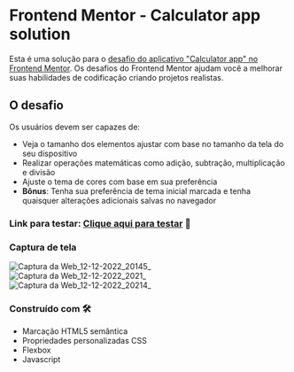 # Frontend Mentor - Calculator app solution

Esta é uma solução para o [desafio do aplicativo "Calculator app" no Frontend Mentor](https://www.frontendmentor.io/challenges/calculator-app-9lteq5N29). Os desafios do Frontend Mentor ajudam você a melhorar suas habilidades de codificação criando projetos realistas. 

## O desafio

Os usuários devem ser capazes de:

- Veja o tamanho dos elementos ajustar com base no tamanho da tela do seu dispositivo
- Realizar operações matemáticas como adição, subtração, multiplicação e divisão
- Ajuste o tema de cores com base em sua preferência
- **Bônus**: Tenha sua preferência de tema inicial marcada e tenha quaisquer alterações adicionais salvas no navegador

### Link para testar: [Clique aqui para testar](https://matheus778.github.io/calculator-app/) 🚀

### Captura de tela
![Captura da Web_12-12-2022_20145_](https://user-images.githubusercontent.com/57428641/207175802-86c4e563-29fb-460c-8bba-c89d1a2b9b25.jpeg)
![Captura da Web_12-12-2022_2021_](https://user-images.githubusercontent.com/57428641/207176041-b473bc4e-c69d-49ae-8071-3dcaff9e0c26.jpeg)
![Captura da Web_12-12-2022_20214_](https://user-images.githubusercontent.com/57428641/207176202-7f21e55b-1d49-4e0d-aecc-550f0b55ae21.jpeg)

### Construído com 🛠

- Marcação HTML5 semântica
- Propriedades personalizadas CSS
- Flexbox
- Javascript
